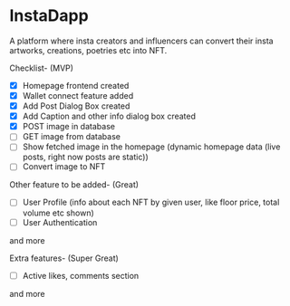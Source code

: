 # InstaDapp

A platform where insta creators and influencers can convert their insta artworks, creations, poetries etc into NFT.

Checklist- (MVP)
- [x] Homepage frontend created
- [x] Wallet connect feature added
- [x] Add Post Dialog Box created
- [x] Add Caption and other info dialog box created
- [x] POST image in database 
- [ ] GET image from database
- [ ] Show fetched image in the homepage (dynamic homepage data (live posts, right now posts are static)) 
- [ ] Convert image to NFT

Other feature to be added- (Great)
- [ ] User Profile (info about each NFT by given user, like floor price, total volume etc shown)
- [ ] User Authentication
      
and more

Extra features- (Super Great)
- [ ] Active likes, comments section
      
and more
